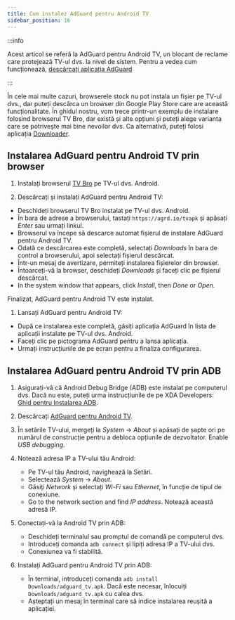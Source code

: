 ```yaml
---
title: Cum instalez AdGuard pentru Android TV
sidebar_position: 16
---
```


:::info

Acest articol se referă la AdGuard pentru Android TV, un blocant de reclame care protejează TV-ul dvs. la nivel de sistem. Pentru a vedea cum funcționează, [descărcați aplicația AdGuard](https://agrd.io/tvapk)

:::

În cele mai multe cazuri, browserele stock nu pot instala un fișier pe TV-ul dvs., dar puteți descărca un browser din Google Play Store care are această funcționalitate. În ghidul nostru, vom trece printr-un exemplu de instalare folosind browserul TV Bro, dar există și alte opțiuni și puteți alege varianta care se potrivește mai bine nevoilor dvs. Ca alternativă, puteți folosi aplicația [Downloader](https://play.google.com/store/apps/details?id=com.esaba.downloader).

## Instalarea AdGuard pentru Android TV prin browser

1. Instalați browserul [TV Bro](https://play.google.com/store/apps/details?id=com.phlox.tvwebbrowser) pe TV-ul dvs. Android.

2. Descărcați și instalați AdGuard pentru Android TV:

- Deschideți browserul TV Bro instalat pe TV-ul dvs. Android.
- În bara de adrese a browserului, tastați `https://agrd.io/tvapk` și apăsați _Enter_ sau urmați linkul.
- Browserul va începe să descarce automat fișierul de instalare AdGuard pentru Android TV.
- Odată ce descărcarea este completă, selectați _Downloads_ în bara de control a browserului, apoi selectați fișierul descărcat.
- Într-un mesaj de avertizare, permiteți instalarea fișierelor din browser.
- Întoarceți-vă la browser, deschideți _Downloads_ și faceți clic pe fișierul descărcat.
- In the system window that appears, click _Install_, then _Done_ or _Open_.

Finalizat, AdGuard pentru Android TV este instalat.

1. Lansați AdGuard pentru Android TV:

- După ce instalarea este completă, găsiți aplicația AdGuard în lista de aplicații instalate pe TV-ul dvs. Android.
- Faceți clic pe pictograma AdGuard pentru a lansa aplicația.
- Urmați instrucțiunile de pe ecran pentru a finaliza configurarea.

## Instalarea AdGuard pentru Android TV prin ADB

1. Asigurați-vă că Android Debug Bridge (ADB) este instalat pe computerul dvs. Dacă nu este, puteți urma instrucțiunile de pe XDA Developers: [Ghid pentru Instalarea ADB](https://www.xda-developers.com/install-adb-windows-macos-linux).

2. Descărcați [AdGuard pentru Android TV](https://agrd.io/tvapk).

3. În setările TV-ului, mergeți la _System_ → _About_ și apăsați de șapte ori pe numărul de construcție pentru a debloca opțiunile de dezvoltator. Enable _USB debugging_.

4. Notează adresa IP a TV-ului tău Android:

    - Pe TV-ul tău Android, navighează la Setări.
    - Selectează _System_ → _About_.
    - Găsiți _Network_ și selectați _Wi-Fi_ sau _Ethernet_, în funcție de tipul de conexiune.
    - Go to the network section and find _IP address_. Notează această adresă IP.

5. Conectați-vă la Android TV prin ADB:

    - Deschideți terminalul sau promptul de comandă pe computerul dvs.
    - Introduceți comanda `adb connect` și lipiți adresa IP a TV-ului dvs.
    - Conexiunea va fi stabilită.

6. Instalați AdGuard pentru Android TV prin ADB:

    - În terminal, introduceți comanda `adb install Downloads/adguard_tv.apk`. Dacă este necesar, înlocuiți `Downloads/adguard_tv.apk` cu calea dvs.
    - Așteptați un mesaj în terminal care să indice instalarea reușită a aplicației.
